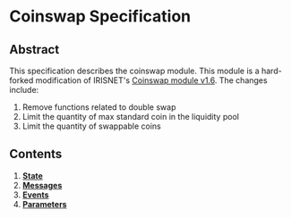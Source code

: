 <!--
order: 0
title: Coinswap Overview
parent:
  title: "Coinswap"
-->

# Coinswap Specification

## Abstract

This specification describes the coinswap module.
This module is a hard-forked modification of IRISNET's [Coinswap module v1.6](https://github.com/irisnet/irismod/tree/v1.6.0/modules/coinswap). The changes include:
1. Remove functions related to double swap
2. Limit the quantity of max standard coin in the liquidity pool
3. Limit the quantity of swappable coins

## Contents

1. **[State](./01_state.md)**
1. **[Messages](./02_messages.md)**
1. **[Events](./03_events.md)**
1. **[Parameters](./04_params.md)**
